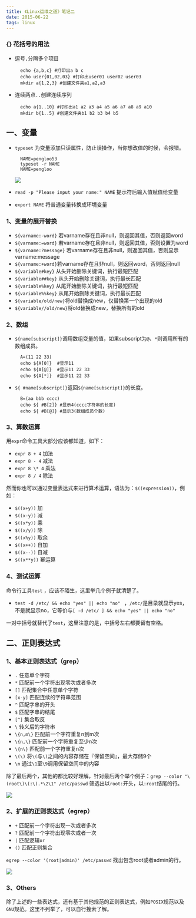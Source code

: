 ```yaml
---
title: 《Linux运维之道》笔记二
date: 2015-06-22
tags: linux
---
```


### {} 花括号的用法

- 逗号`,`分隔多个项目

		echo {a,b,c} #打印出a b c  
		echo user{01,02,03} #打印出user01 user02 user03  
		mkdir a{1,2,3} #创建文件夹a1,a2,a3
 
- 连续两点`..`创建连续序列

		echo a{1..10} #打印出a1 a2 a3 a4 a5 a6 a7 a8 a9 a10  
		mkdir b{1..5} #创建文件夹b1 b2 b3 b4 b5

## 一、变量
- `typeset` 为变量添加只读属性，防止误操作，当你想改值的时候，会报错。

		NAME=pengloo53
		typeset -r NAME
		NAME=pengloo

	![](/image/linux/Linux_yunwei2/typeset01.png)
	
- `read -p "Please input your name:" NAME` 提示符后输入值赋值给变量
- `export NAME` 将普通变量转换成环境变量

### 1、变量的展开替换
- `${varname:-word}` 若varname存在且非null，则返回其值，否则返回word
- `${varname:=word}` 若varname存在且非null，则返回其值，否则设置为word
- `${varname:?message}` 若varname存在且非null，则返回其值，否则显示varname:message
- `${varname:+word}`若varname存在且非null，则返回word，否则返回null
- `${variable#key}` 从头开始删除关键词，执行最短匹配
- `${variable##key}` 从头开始删除关键词，执行最长匹配
- `${variable%key}` 从尾开始删除关键词，执行最短匹配
- `${variable%%key}` 从尾开始删除关键词，执行最长匹配
- `${variable/old/new}`将old替换成new，仅替换第一个出现的old
- `${variable//old/new}`将old替换成new，替换所有的old

### 2、数组
- `${name[subscript]}`调用数组变量的值，如果subscript为`@`、`*`则调用所有的数组成员。

		A=(11 22 33)
		echo ${A[0]}  #显示11
		echo ${A[@]}  #显示11 22 33
		echo ${A[*]}  #显示11 22 33

- `${ #name[subscript]}`返回`${name[subscript]}`的长度。

		B=(aa bbb cccc)
		echo ${ #B[2]} #显示4(cccc字符串的长度)
		echo ${ #B[@]} #显示3(数组成员个数)

### 3、算数运算

用`expr`命令工具大部分应该都知道，如下：

- `expr 8 + 4` 加法
- `expr 8 - 4` 减法
- `expr 8 \* 4` 乘法
- `expr 8 / 4` 除法

然而你也可以通过变量表达式来进行算术运算，语法为：`$((expression))`，例如：

- `$((x+y))` 加
- `$((x-y))` 减
- `$((x*y))` 乘
- `$((x/y))` 除
- `$((x%y))` 取余
- `$((x++))` 自加
- `$((x--))` 自减
- `$((x**y))` 幂运算 

### 4、测试运算

命令行工具`test` ，应该不陌生，这里举几个例子就清楚了。

- `test -d /etc/ && echo "yes" || echo "no" ` ，`/etc/`是目录就显示yes，不是就显示no，它等价与`[ -d /etc/ ] && echo "yes" || echo "no"`

一对中括号就替代了`test`，这里注意的是，中括号左右都要留有空格。

## 二、正则表达式
### 1、基本正则表达式（grep）
- `.` 任意单个字符
- `*` 匹配前一个字符出现零次或者多次
- `[]` 匹配集合中任意单个字符
- `[x-y]` 匹配连续的字符串范围
- `^` 匹配字串的开头
- `$` 匹配字串的结尾
- `[^]` 集合取反
- `\` 转义后的字符串
- `\{n,m\}` 匹配前一个字符重复n到m次
- `\{n,\}` 匹配前一个字符重复至少n次
- `\{n\}` 匹配前一个字符重复n次
- `\(\)` 将`\(`与`\)`之间的内容存储在『保留空间』，最大存储9个
- `\n` 通过`\1`至`\9`调用保留空间中的内容

除了最后两个，其他的都比较好理解，针对最后两个举个例子：`grep --color "\(root\)\(:\).*\2\1" /etc/passwd` 筛选出以`root:`开头，以`:root`结尾的行。

![](/image/linux/Linux_yunwei2/regular01.png)

### 2、扩展的正则表达式（egrep）
- `+` 匹配前一个字符出现一次或者多次
- `?` 匹配前一个字符出现零次或者一次
- `|` 匹配逻辑`or`
- `()` 匹配正则集合

`egrep --color '(root|admin)' /etc/passwd` 找出包含root或者admin的行。

![](/image/linux/Linux_yunwei2/regular02.png)

### 3、Others
除了上述的一些表达式，还有基于其他规范的正则表达式，例如`POSIX`规范以及`GNU`规范。这里不列举了，可以自行搜索了解。